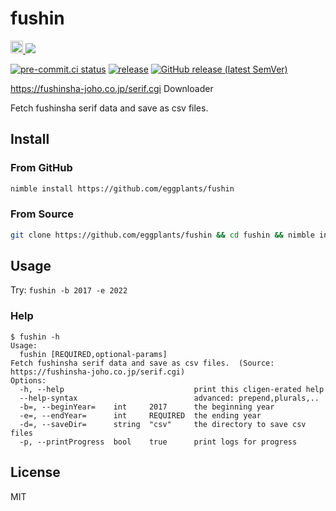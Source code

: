 # fushin

<a alt=nimble-directory href=https://nimble.directory/pkg/fushin>
  <img height=20 src=https://raw.githubusercontent.com/yglukhov/nimble-tag/master/nimble.png />
</a> <a alt=doc href=https://egpl.ga/fushin/fushin.html>
  <img src=https://github.com/eggplants/fushin/actions/workflows/pages/pages-build-deployment/badge.svg />
</a>

[![pre-commit.ci status](
  https://results.pre-commit.ci/badge/github/eggplants/fushin/master.svg
  )](
  https://results.pre-commit.ci/latest/github/eggplants/fushin/master
) [![release](
  https://github.com/eggplants/fushin/actions/workflows/release.yml/badge.svg
  )](
  https://github.com/eggplants/fushin/actions/workflows/release.yml
) [![GitHub release (latest SemVer)](
  https://img.shields.io/github/v/release/eggplants/fushin?logo=github&sort=semver
  )](
  https://github.com/eggplants/fushin/releases
)

<!--

[![PyPI](https://img.shields.io/pypi/v/fushin?color=blue)](https://pypi.org/project/fushin)

-->

<https://fushinsha-joho.co.jp/serif.cgi> Downloader

Fetch fushinsha serif data and save as csv files.

## Install

<!--

### From Binary

See: Releases

-->

### From GitHub

```bash
nimble install https://github.com/eggplants/fushin
```

### From Source

```bash
git clone https://github.com/eggplants/fushin && cd fushin && nimble install
```

## Usage

Try: `fushin -b 2017 -e 2022`

### Help

```shellsession
$ fushin -h
Usage:
  fushin [REQUIRED,optional-params]
Fetch fushinsha serif data and save as csv files.  (Source: https://fushinsha-joho.co.jp/serif.cgi)
Options:
  -h, --help                             print this cligen-erated help
  --help-syntax                          advanced: prepend,plurals,..
  -b=, --beginYear=    int     2017      the beginning year
  -e=, --endYear=      int     REQUIRED  the ending year
  -d=, --saveDir=      string  "csv"     the directory to save csv files
  -p, --printProgress  bool    true      print logs for progress
```

## License

MIT
